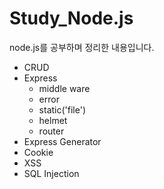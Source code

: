 # Study_Node.js
node.js를 공부하며 정리한 내용입니다.

* CRUD
* Express
  - middle ware
  - error
  - static('file')
  - helmet
  - router
* Express Generator
* Cookie
* XSS
* SQL Injection
